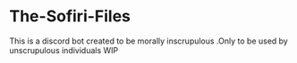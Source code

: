 # The-Sofiri-Files
This is a discord bot created to be morally inscrupulous .Only to be used by unscrupulous individuals
WIP
